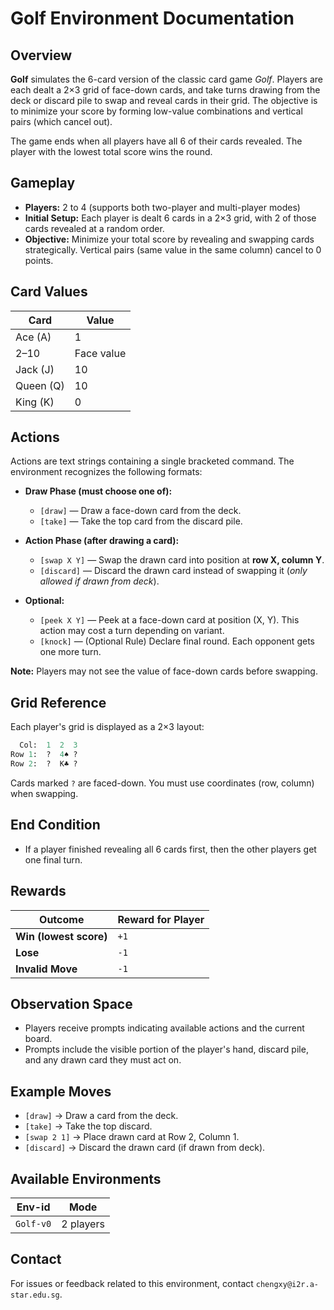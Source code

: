 # Golf Environment Documentation

## Overview
**Golf** simulates the 6-card version of the classic card game *Golf*. Players are each dealt a 2×3 grid of face-down cards, and take turns drawing from the deck or discard pile to swap and reveal cards in their grid. The objective is to minimize your score by forming low-value combinations and vertical pairs (which cancel out).

The game ends when all players have all 6 of their cards revealed. The player with the lowest total score wins the round.

## Gameplay

- **Players:** 2 to 4 (supports both two-player and multi-player modes)
- **Initial Setup:** Each player is dealt 6 cards in a 2×3 grid, with 2 of those cards revealed at a random order.
- **Objective:** Minimize your total score by revealing and swapping cards strategically. Vertical pairs (same value in the same column) cancel to 0 points.

## Card Values

| Card       | Value  |
|------------|--------|
| Ace (A)    | 1      |
| 2–10       | Face value |
| Jack (J)   | 10     |
| Queen (Q)  | 10     |
| King (K)   | 0      |

## Actions

Actions are text strings containing a single bracketed command. The environment recognizes the following formats:

- **Draw Phase (must choose one of):**
  - `[draw]` — Draw a face-down card from the deck.
  - `[take]` — Take the top card from the discard pile.

- **Action Phase (after drawing a card):**
  - `[swap X Y]` — Swap the drawn card into position at **row X, column Y**.
  - `[discard]` — Discard the drawn card instead of swapping it (*only allowed if drawn from deck*).

- **Optional:**
  - `[peek X Y]` — Peek at a face-down card at position (X, Y). This action may cost a turn depending on variant.
  - `[knock]` — (Optional Rule) Declare final round. Each opponent gets one more turn.

**Note:** Players may not see the value of face-down cards before swapping.

## Grid Reference

Each player's grid is displayed as a 2×3 layout:

```python
  Col:  1  2  3
Row 1:  ?  4♠ ?
Row 2:  ?  K♣ ?
```

Cards marked `?` are faced-down. You must use coordinates (row, column) when swapping. 

## End Condition
- If a player finished revealing all 6 cards first, then the other players get one final turn. 

## Rewards

| Outcome                        | Reward for Player |
|--------------------------------|-------------------|
| **Win (lowest score)**         | `+1`              |
| **Lose**                       | `-1`               |
| **Invalid Move**               | `-1`              |

## Observation Space

- Players receive prompts indicating available actions and the current board.
- Prompts include the visible portion of the player's hand, discard pile, and any drawn card they must act on.

## Example Moves

- `[draw]` → Draw a card from the deck.
- `[take]` → Take the top discard.
- `[swap 2 1]` → Place drawn card at Row 2, Column 1.
- `[discard]` → Discard the drawn card (if drawn from deck).

## Available Environments

| Env-id           | Mode          |
|------------------|---------------|
| `Golf-v0`        | 2 players     |

## Contact

For issues or feedback related to this environment, contact `chengxy@i2r.a-star.edu.sg`.

